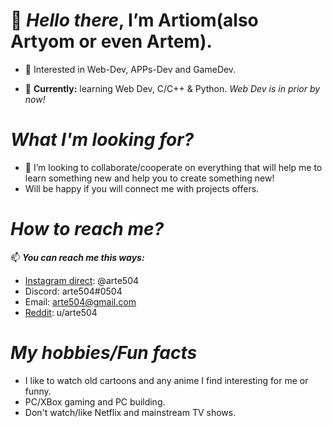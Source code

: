 # 👋 ***Hello there***, I’m Artiom(also Artyom or even Artem).

- 👀 Interested in Web-Dev, APPs-Dev and GameDev.

- 📓 **Currently:** learning Web Dev, C/C++ & Python. *Web Dev is in prior by now!*

# ***What I'm looking for?***

- 💞️ I’m looking to collaborate/cooperate on everything that will help me to learn something new and help you to create something new!
- Will be happy if you will connect me with projects offers.    

# ***How to reach me?***

📫 ***You can reach me this ways:***
- [Instagram direct](https://www.instagram.com/arte504/): @arte504
- Discord: arte504#0504
- Email: arte504@gmail.com
- [Reddit](https://www.reddit.com/user/arte504): u/arte504

# ***My hobbies/Fun facts***

- I like to watch old cartoons and any anime I find interesting for me or funny.
- PC/XBox gaming and PC building.
- Don't watch/like Netflix and mainstream TV shows.
